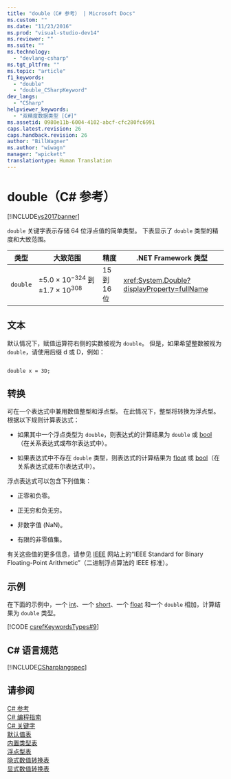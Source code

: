 ```yaml
---
title: "double（C# 参考） | Microsoft Docs"
ms.custom: ""
ms.date: "11/23/2016"
ms.prod: "visual-studio-dev14"
ms.reviewer: ""
ms.suite: ""
ms.technology: 
  - "devlang-csharp"
ms.tgt_pltfrm: ""
ms.topic: "article"
f1_keywords: 
  - "double"
  - "double_CSharpKeyword"
dev_langs: 
  - "CSharp"
helpviewer_keywords: 
  - "双精度数据类型 [C#]"
ms.assetid: 0980e11b-6004-4102-abcf-cfc280fc6991
caps.latest.revision: 26
caps.handback.revision: 26
author: "BillWagner"
ms.author: "wiwagn"
manager: "wpickett"
translationtype: Human Translation
---
```

# double（C# 参考）
[!INCLUDE[vs2017banner](../../../csharp/includes/vs2017banner.md)]

`double` 关键字表示存储 64 位浮点值的简单类型。  下表显示了 `double` 类型的精度和大致范围。  
  
|类型|大致范围|精度|.NET Framework 类型|  
|--------|----------|--------|-----------------------|  
|`double`|±5.0 × 10<sup>−324</sup> 到 ±1.7 × 10<sup>308</sup>|15 到 16 位|<xref:System.Double?displayProperty=fullName>|  
  
## 文本  
 默认情况下，赋值运算符右侧的实数被视为 `double`。  但是，如果希望整数被视为 `double`，请使用后缀 d 或 D，例如：  
  
```  
  
double x = 3D;  
```  
  
## 转换  
 可在一个表达式中兼用数值整型和浮点型。  在此情况下，整型将转换为浮点型。  根据以下规则计算表达式：  
  
-   如果其中一个浮点类型为 `double`，则表达式的计算结果为 `double` 或 [bool](../../../csharp/language-reference/keywords/bool.md)（在关系表达式或布尔表达式中）。  
  
-   如果表达式中不存在 `double` 类型，则表达式的计算结果为 [float](../../../csharp/language-reference/keywords/float.md) 或 [bool](../../../csharp/language-reference/keywords/bool.md)（在关系表达式或布尔表达式中）。  
  
 浮点表达式可以包含下列值集：  
  
-   正零和负零。  
  
-   正无穷和负无穷。  
  
-   非数字值 \(NaN\)。  
  
-   有限的非零值集。  
  
 有关这些值的更多信息，请参见 [IEEE](http://go.microsoft.com/fwlink/?LinkId=26269) 网站上的“IEEE Standard for Binary Floating\-Point Arithmetic”（二进制浮点算法的 IEEE 标准）。  
  
## 示例  
 在下面的示例中，一个 [int](../../../csharp/language-reference/keywords/int.md)、一个 [short](../../../csharp/language-reference/keywords/short.md)、一个 [float](../../../csharp/language-reference/keywords/float.md) 和一个 `double` 相加，计算结果为 `double` 类型。  
  
 [!CODE [csrefKeywordsTypes#9](../CodeSnippet/VS_Snippets_VBCSharp/csrefKeywordsTypes#9)]  
  
## C\# 语言规范  
 [!INCLUDE[CSharplangspec](../../../csharp/language-reference/keywords/includes/csharplangspec_md.md)]  
  
## 请参阅  
 [C\# 参考](../../../csharp/language-reference/index.md)   
 [C\# 编程指南](../../../csharp/programming-guide/index.md)   
 [C\# 关键字](../../../csharp/language-reference/keywords/index.md)   
 [默认值表](../../../csharp/language-reference/keywords/default-values-table.md)   
 [内置类型表](../../../csharp/language-reference/keywords/built-in-types-table.md)   
 [浮点型表](../../../csharp/language-reference/keywords/floating-point-types-table.md)   
 [隐式数值转换表](../../../csharp/language-reference/keywords/implicit-numeric-conversions-table.md)   
 [显式数值转换表](../../../csharp/language-reference/keywords/explicit-numeric-conversions-table.md)